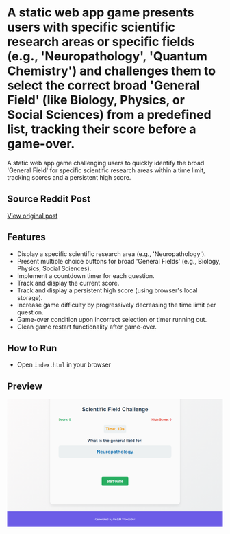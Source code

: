 # A static web app game presents users with specific scientific research areas or specific fields (e.g., 'Neuropathology', 'Quantum Chemistry') and challenges them to select the correct broad 'General Field' (like Biology, Physics, or Social Sciences) from a predefined list, tracking their score before a game-over.

A static web app game challenging users to quickly identify the broad 'General Field' for specific scientific research areas within a time limit, tracking scores and a persistent high score.

## Source Reddit Post
[View original post](https://reddit.com/r/askscience/comments/1ne8kjj/askscience_panel_of_scientists_xxviii/)

## Features
- Display a specific scientific research area (e.g., 'Neuropathology').
- Present multiple choice buttons for broad 'General Fields' (e.g., Biology, Physics, Social Sciences).
- Implement a countdown timer for each question.
- Track and display the current score.
- Track and display a persistent high score (using browser's local storage).
- Increase game difficulty by progressively decreasing the time limit per question.
- Game-over condition upon incorrect selection or timer running out.
- Clean game restart functionality after game-over.

## How to Run
- Open `index.html` in your browser


## Preview
![Screenshot](screenshots/project_043.png)
